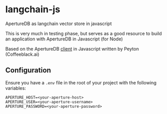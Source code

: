 # langchain-js
ApertureDB as langchain vector store in javascript

This is very much in testing phase, but serves as a good resource to build an application with ApertureDB in Javascript (for Node)

Based on the ApertureDB [client](https://github.com/coffeeblackai/aperturedb-node) in Javascript written by Peyton (Coffeeblack.ai)

## Configuration

Ensure you have a `.env` file in the root of your project with the following variables:

```
APERTURE_HOST=<your-aperture-host>
APERTURE_USER=<your-aperture-username>
APERTURE_PASSWORD=<your-aperture-password>
```